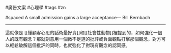 #廣告文案 #心理學 #tags #zn

#spaced
A small admission gains a large acceptance— Bill Bernbach

---

這就像是 [[懂顧客心思的話術最好賣]]和[[社會性動物]]裡提到的，如何強化一個人的既有觀念？那就刻意用一個微不足道的批評或負面觀點打擊那個觀念，對方可以輕鬆破解這個批評的同時，也就強化了對現有觀念的認同感。